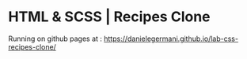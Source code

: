 
# HTML & SCSS | Recipes Clone

Running on github pages at : https://danielegermani.github.io/lab-css-recipes-clone/
